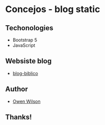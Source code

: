 # Concejos - blog static

## Techonologies

- Bootstrap 5
- JavaScript

## Websiste blog

- [blog-biblico](https://blog-biblico.bycentinel.com)

## Author

- [Owen Wilson](https://github.com/owenwilson)

## Thanks!
